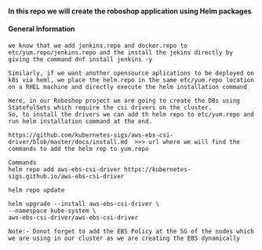 ####  In this repo we will create the roboshop application using Helm packages


#### General Information

    we know that we add jenkins.repo and docker.repo to etc/yum.repo/jenkins.repo and the install the jekins directly by giving the command dnf install jenkins -y

    Similarly, if we want another opensource aplications to be deployed on k8s via heml, we place the helm.repo in the same etc/yum.repo location on a RHEL machine and directly execute the helm installation command

    Here, in our Roboshop project we are going to create the DBs using StatefulSets which require the csi drivers on the cluster.
    So, to install the drivers we can add th helm repo to etc/yum.repo and run helm installation command at the end.

    https://github.com/kubernetes-sigs/aws-ebs-csi-driver/blob/master/docs/install.md  >>> url where we will find the commands to add the helm rep to yum.repo

    Commands
    helm repo add aws-ebs-csi-driver https://kubernetes-sigs.github.io/aws-ebs-csi-driver

    helm repo update

    helm upgrade --install aws-ebs-csi-driver \
    --namespace kube-system \
    aws-ebs-csi-driver/aws-ebs-csi-driver

    Note:- Donot forget to add the EBS Policy at the SG of the nodes which we are using in our cluster as we are creating the EBS dynamically
